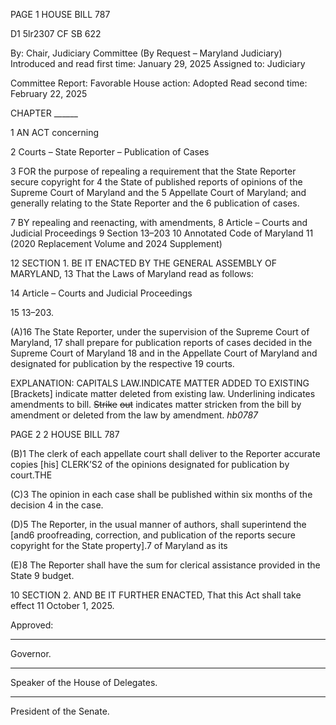 PAGE 1
HOUSE BILL 787

D1 5lr2307
CF SB 622

By: Chair, Judiciary Committee (By Request – Maryland Judiciary)
Introduced and read first time: January 29, 2025
Assigned to: Judiciary

Committee Report: Favorable
House action: Adopted
Read second time: February 22, 2025

CHAPTER ______

1 AN ACT concerning

2 Courts – State Reporter – Publication of Cases

3 FOR the purpose of repealing a requirement that the State Reporter secure copyright for
4 the State of published reports of opinions of the Supreme Court of Maryland and the
5 Appellate Court of Maryland; and generally relating to the State Reporter and the
6 publication of cases.

7 BY repealing and reenacting, with amendments,
8 Article – Courts and Judicial Proceedings
9 Section 13–203
10 Annotated Code of Maryland
11 (2020 Replacement Volume and 2024 Supplement)

12 SECTION 1. BE IT ENACTED BY THE GENERAL ASSEMBLY OF MARYLAND,
13 That the Laws of Maryland read as follows:

14 Article – Courts and Judicial Proceedings

15 13–203.

(A)16 The State Reporter, under the supervision of the Supreme Court of Maryland,
17 shall prepare for publication reports of cases decided in the Supreme Court of Maryland
18 and in the Appellate Court of Maryland and designated for publication by the respective
19 courts.

EXPLANATION: CAPITALS LAW.INDICATE MATTER ADDED TO EXISTING
[Brackets] indicate matter deleted from existing law.
Underlining indicates amendments to bill.
~~Strike~~ ~~out~~ indicates matter stricken from the bill by amendment or deleted from the law by
amendment. *hb0787*

PAGE 2
2 HOUSE BILL 787

(B)1 The clerk of each appellate court shall deliver to the Reporter accurate copies
[his] CLERK’S2 of the opinions designated for publication by court.THE

(C)3 The opinion in each case shall be published within six months of the decision
4 in the case.

(D)5 The Reporter, in the usual manner of authors, shall superintend the
[and6 proofreading, correction, and publication of the reports secure copyright for the State
property].7 of Maryland as its

(E)8 The Reporter shall have the sum for clerical assistance provided in the State
9 budget.

10 SECTION 2. AND BE IT FURTHER ENACTED, That this Act shall take effect
11 October 1, 2025.

Approved:

________________________________________________________________________________
Governor.

________________________________________________________________________________
Speaker of the House of Delegates.

________________________________________________________________________________
President of the Senate.